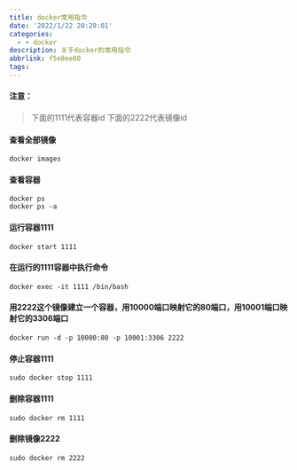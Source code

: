 ```yaml
---
title: docker常用指令
date: '2022/1/22 20:29:01'
categories:
  - - docker
description: 关于docker的常用指令
abbrlink: f5e8ee80
tags:
---
```


#### 注意：
> 下面的1111代表容器id
> 下面的2222代表镜像id

#### 查看全部镜像
```shell
docker images
```

#### 查看容器
```shell
docker ps
docker ps -a
```

#### 运行容器1111
```shell
docker start 1111
```

#### 在运行的1111容器中执行命令
```shell
docker exec -it 1111 /bin/bash
```

#### 用2222这个镜像建立一个容器，用10000端口映射它的80端口，用10001端口映射它的3306端口
```shell
docker run -d -p 10000:80 -p 10001:3306 2222
```

#### 停止容器1111
```shell
sudo docker stop 1111
```

#### 删除容器1111
```shell
sudo docker rm 1111
```

#### 删除镜像2222
```shell
sudo docker rm 2222
```